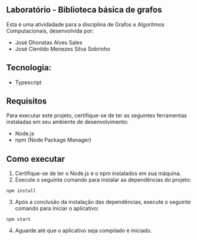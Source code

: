 ## Laboratório - Biblioteca básica de grafos

Esta é uma atividadade para a disciplina de Grafos e Algoritmos Computacionais, desenvolvida por: 
- José Dhonatas Alves Sales
- José Clenildo Menezes Silva Sobrinho

## Tecnologia:
- Typescript

## Requisitos
Para executar este projeto, certifique-se de ter as seguintes ferramentas instaladas em seu ambiente de desenvolvimento:
- Node.js
- npm (Node Package Manager)

## Como executar
1. Certifique-se de ter o Node.js e o npm instalados em sua máquina.
2. Execute o seguinte comando para instalar as dependências do projeto:
```shell script
npm install
```
3. Após a conclusão da instalação das dependências, execute o seguinte comando para iniciar o aplicativo:
```shell script
npm start
```
4. Aguarde até que o aplicativo seja compilado e iniciado.
